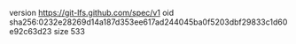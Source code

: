 version https://git-lfs.github.com/spec/v1
oid sha256:0232e28269d14a187d353ee617ad244045ba0f5203dbf29833c1d60e92c63d23
size 533
